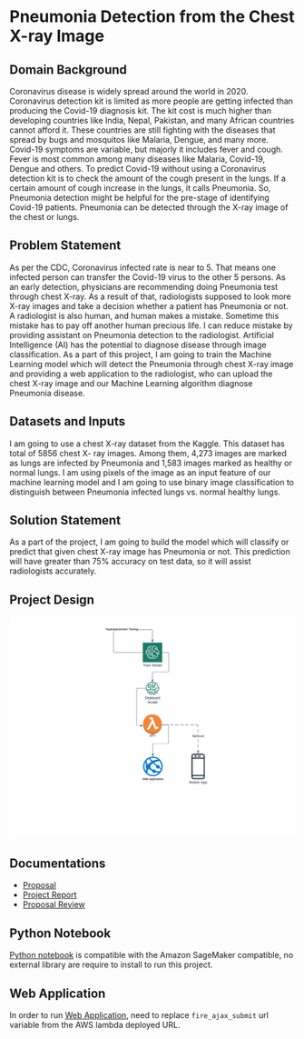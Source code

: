 # Pneumonia Detection from the Chest X-ray Image

## Domain Background
Coronavirus disease is widely spread around the world in 2020. Coronavirus detection kit is limited as more people are getting infected than producing the Covid-19 diagnosis kit. The kit cost is much higher than developing countries like India, Nepal, Pakistan, and many African countries cannot afford it. These countries are still fighting with the diseases that spread by bugs and mosquitos like Malaria, Dengue, and many more. Covid-19 symptoms are variable, but majorly it includes fever and cough. Fever is most common among many diseases like Malaria, Covid-19, Dengue and others. To predict Covid-19 without using a Coronavirus detection kit is to check the amount of the cough present in the lungs. If a certain amount of cough increase in the lungs, it calls Pneumonia. So, Pneumonia detection might be helpful for the pre-stage of identifying Covid-19 patients. Pneumonia can be detected through the X-ray image of the chest or lungs.

## Problem Statement
As per the CDC, Coronavirus infected rate is near to 5. That means one infected person can transfer the Covid-19 virus to the other 5 persons. As an early detection, physicians are recommending doing Pneumonia test through chest X-ray. As a result of that, radiologists supposed to look more X-ray images and take a decision whether a patient has Pneumonia or not. A radiologist is also human, and human makes a mistake. Sometime this mistake has to pay off another human precious life. I can reduce mistake by providing assistant on Pneumonia detection to the radiologist. Artificial Intelligence (AI) has the potential to diagnose disease through image classification. As a part of this project, I am going to train the Machine Learning model which will detect the Pneumonia through chest X-ray image and providing a web application to the radiologist, who can upload the chest X-ray image and our Machine Learning algorithm diagnose Pneumonia disease.

## Datasets and Inputs
I am going to use a chest X-ray dataset from the Kaggle. This dataset has total of 5856 chest X- ray images. Among them, 4,273 images are marked as lungs are infected by Pneumonia and 1,583 images marked as healthy or normal lungs. I am using pixels of the image as an input feature of our machine learning model and I am going to use binary image classification to distinguish between Pneumonia infected lungs vs. normal healthy lungs.

## Solution Statement
As a part of the project, I am going to build the model which will classify or predict that given chest X-ray image has Pneumonia or not. This prediction will have greater than 75% accuracy on test data, so it will assist radiologists accurately.

## Project Design
![Project Architecture Diagram](image.png)

## Documentations
- [Proposal](https://github.com/harshjk/pneumonia-detection/blob/master/Documentation/proposal.pdf)
- [Project Report](https://github.com/harshjk/pneumonia-detection/blob/master/Documentation/Pneumonia%20Detection%20-%20Report.pdf)
- [Proposal Review](https://review.udacity.com/#!/reviews/2493582)

## Python Notebook
[Python notebook](https://github.com/harshjk/pneumonia-detection/blob/master/Pneumonia%20Detection.ipynb) is compatible with the Amazon SageMaker compatible, no external library are require to install to run this project.

## Web Application
In order to run [Web Application](https://github.com/harshjk/pneumonia-detection/tree/master/website), need to replace `fire_ajax_submit` url variable from the AWS lambda deployed URL.

